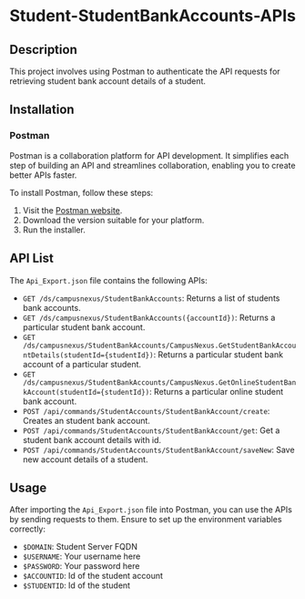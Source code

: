 # Student-StudentBankAccounts-APIs

## Description

This project involves using Postman to authenticate the API requests for retrieving student bank account details of a student.

## Installation

### Postman

Postman is a collaboration platform for API development. It simplifies each step of building an API and streamlines collaboration, enabling you to create better APIs faster.

To install Postman, follow these steps:

1. Visit the [Postman website](https://www.postman.com/downloads/).
2. Download the version suitable for your platform.
3. Run the installer.

## API List

The `Api_Export.json` file contains the following APIs:

- `GET /ds/campusnexus/StudentBankAccounts`: Returns a list of students bank accounts.
- `GET /ds/campusnexus/StudentBankAccounts({accountId})`: Returns a particular student bank account.
- `GET /ds/campusnexus/StudentBankAccounts/CampusNexus.GetStudentBankAccountDetails(studentId={studentId})`: Returns a particular student bank account of a particular student.
- `GET /ds/campusnexus/StudentBankAccounts/CampusNexus.GetOnlineStudentBankAccount(studentId={studentId})`: Returns a particular online student bank account.
- `POST /api/commands/StudentAccounts/StudentBankAccount/create`: Creates an student bank account.
- `POST /api/commands/StudentAccounts/StudentBankAccount/get`: Get a student bank account details with id.
- `POST /api/commands/StudentAccounts/StudentBankAccount/saveNew`: Save new account details of a student.

## Usage

After importing the `Api_Export.json` file into Postman, you can use the APIs by sending requests to them. Ensure to set up the environment variables correctly:

- `$DOMAIN`: Student Server FQDN
- `$USERNAME`: Your username here
- `$PASSWORD`: Your password here
- `$ACCOUNTID`: Id of the student account
- `$STUDENTID`: Id of the student
